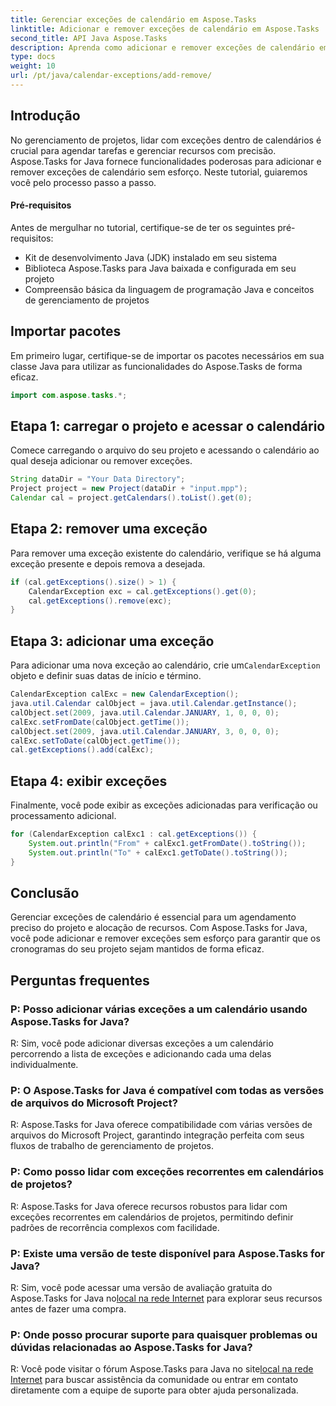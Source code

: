 ```yaml
---
title: Gerenciar exceções de calendário em Aspose.Tasks
linktitle: Adicionar e remover exceções de calendário em Aspose.Tasks
second_title: API Java Aspose.Tasks
description: Aprenda como adicionar e remover exceções de calendário em Aspose.Tasks for Java com eficiência. Aprimore os fluxos de trabalho de gerenciamento de projetos sem esforço.
type: docs
weight: 10
url: /pt/java/calendar-exceptions/add-remove/
---
```


## Introdução
No gerenciamento de projetos, lidar com exceções dentro de calendários é crucial para agendar tarefas e gerenciar recursos com precisão. Aspose.Tasks for Java fornece funcionalidades poderosas para adicionar e remover exceções de calendário sem esforço. Neste tutorial, guiaremos você pelo processo passo a passo.
#### Pré-requisitos
Antes de mergulhar no tutorial, certifique-se de ter os seguintes pré-requisitos:
- Kit de desenvolvimento Java (JDK) instalado em seu sistema
- Biblioteca Aspose.Tasks para Java baixada e configurada em seu projeto
- Compreensão básica da linguagem de programação Java e conceitos de gerenciamento de projetos

## Importar pacotes
Em primeiro lugar, certifique-se de importar os pacotes necessários em sua classe Java para utilizar as funcionalidades do Aspose.Tasks de forma eficaz.
```java
import com.aspose.tasks.*;
```
## Etapa 1: carregar o projeto e acessar o calendário
Comece carregando o arquivo do seu projeto e acessando o calendário ao qual deseja adicionar ou remover exceções.
```java
String dataDir = "Your Data Directory";
Project project = new Project(dataDir + "input.mpp");
Calendar cal = project.getCalendars().toList().get(0);
```
## Etapa 2: remover uma exceção
Para remover uma exceção existente do calendário, verifique se há alguma exceção presente e depois remova a desejada.
```java
if (cal.getExceptions().size() > 1) {
    CalendarException exc = cal.getExceptions().get(0);
    cal.getExceptions().remove(exc);
}
```
## Etapa 3: adicionar uma exceção
 Para adicionar uma nova exceção ao calendário, crie um`CalendarException` objeto e definir suas datas de início e término.
```java
CalendarException calExc = new CalendarException();
java.util.Calendar calObject = java.util.Calendar.getInstance();
calObject.set(2009, java.util.Calendar.JANUARY, 1, 0, 0, 0);
calExc.setFromDate(calObject.getTime());
calObject.set(2009, java.util.Calendar.JANUARY, 3, 0, 0, 0);
calExc.setToDate(calObject.getTime());
cal.getExceptions().add(calExc);
```
## Etapa 4: exibir exceções
Finalmente, você pode exibir as exceções adicionadas para verificação ou processamento adicional.
```java
for (CalendarException calExc1 : cal.getExceptions()) {
    System.out.println("From" + calExc1.getFromDate().toString());
    System.out.println("To" + calExc1.getToDate().toString());
}
```

## Conclusão
Gerenciar exceções de calendário é essencial para um agendamento preciso do projeto e alocação de recursos. Com Aspose.Tasks for Java, você pode adicionar e remover exceções sem esforço para garantir que os cronogramas do seu projeto sejam mantidos de forma eficaz.

## Perguntas frequentes
### P: Posso adicionar várias exceções a um calendário usando Aspose.Tasks for Java?

R: Sim, você pode adicionar diversas exceções a um calendário percorrendo a lista de exceções e adicionando cada uma delas individualmente.

### P: O Aspose.Tasks for Java é compatível com todas as versões de arquivos do Microsoft Project?

R: Aspose.Tasks for Java oferece compatibilidade com várias versões de arquivos do Microsoft Project, garantindo integração perfeita com seus fluxos de trabalho de gerenciamento de projetos.

### P: Como posso lidar com exceções recorrentes em calendários de projetos?

R: Aspose.Tasks for Java oferece recursos robustos para lidar com exceções recorrentes em calendários de projetos, permitindo definir padrões de recorrência complexos com facilidade.

### P: Existe uma versão de teste disponível para Aspose.Tasks for Java?

 R: Sim, você pode acessar uma versão de avaliação gratuita do Aspose.Tasks for Java no[local na rede Internet](https://releases.aspose.com/) para explorar seus recursos antes de fazer uma compra.

### P: Onde posso procurar suporte para quaisquer problemas ou dúvidas relacionadas ao Aspose.Tasks for Java?

 R: Você pode visitar o fórum Aspose.Tasks para Java no site[local na rede Internet](https://reference.aspose.com/tasks/java/) para buscar assistência da comunidade ou entrar em contato diretamente com a equipe de suporte para obter ajuda personalizada.
